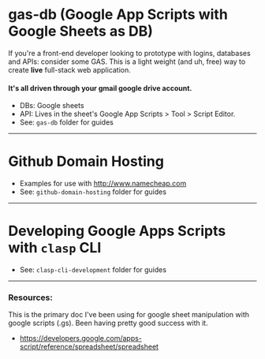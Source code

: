 # gas-db (Google App Scripts with Google Sheets as DB)
If you're a front-end developer looking to prototype with logins, databases and APIs: consider some GAS. This is a light weight (and uh, free) way to create **live** full-stack web application.

#### It's all driven through your gmail google drive account.
* DBs: Google sheets
* API: Lives in the sheet's Google App Scripts > Tool > Script Editor.
* See: `gas-db` folder for guides

----
# Github Domain Hosting
* Examples for use with http://www.namecheap.com
* See: `github-domain-hosting` folder for guides

----
# Developing Google Apps Scripts with `clasp` CLI
* See: `clasp-cli-development` folder for guides

----
### Resources:
This is the primary doc I've been using for google sheet manipulation with google scripts (.gs). Been having pretty good success with it.
* https://developers.google.com/apps-script/reference/spreadsheet/spreadsheet
